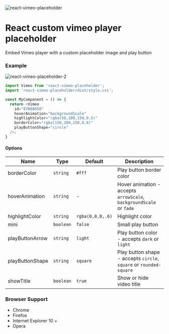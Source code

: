 ![react-vimeo-placeholder](https://matswainson.com/images/github/vimeo.png)

# React custom vimeo player placeholder

Embed Vimeo player with a custom placeholder image and play button

### Example

![react-vimeo-placeholder-2](https://matswainson.com/images/github/vimeo-player.png)

```js
import Vimeo from 'react-vimeo-placeholder';
import 'react-vimeo-placeholder/dist/style.css';

const MyComponent = () => {
  return <Vimeo
    id="87008050"
    hoverAnimation="backgroundScale"
    highlightColor="rgba(50,100,150,0.5)"
    borderColor="rgba(150,200,250,0.8)"
    playButtonShape="circle"
  />;
}
```

#### Options

| Name | Type | Default | Description |
|-----------|-----------|-------------|-------------|
| borderColor | `string` | `#fff` | Play button border color |
| hoverAnimation | `string` | - | Hover animation - accepts `arrowScale`, `backgroundScale` or `fade` |
| highlightColor | `string` | `rgba(0,0,0,.6)` | Highlight color |
| mini | `boolean` | `false` | Small play button |
| playButtonArrow | `string` | `light` | Play button color - accepts `dark` or `light` |
| playButtonShape | `string` | `square` | Play button shape - accepts `circle`, `square` or `rounded-square` |
| showTitle | `boolean` | `true` | Show or hide video title |

### Browser Support

* Chrome
* Firefox
* Internet Explorer 10 +
* Opera